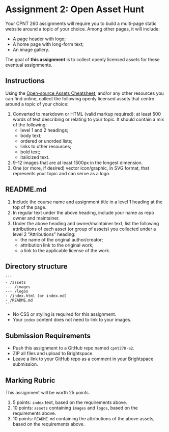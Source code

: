 # Assignment 2: Open Asset Hunt
Your CPNT 260 assignments will require you to build a multi-page static website around a topic of your choice. Among other pages, it will include:

- A page header with logo;
- A home page with long-form text; 
- An image gallery.

The goal of **this assignment** is to collect openly licensed assets for these eventual assignments.

## Instructions 
Using the [Open-source Assets Cheatsheet](https://sait-wbdv.github.io/winter-2021/cheatsheets/copyright/open-assets), and/or any other resources you can find online, collect the following openly licensed assets that centre around a topic of your choice:

1. Converted to markdown or HTML (valid markup required): at least 500 words of text describing or relating to your topic. It should contain a mix of the following:
    - level 1 and 2 headings;
    - body text;
    - ordered or unorded lists;
    - links to other resources;
    - bold text;
    - italicized text.
2. 9-12 images that are at least 1500px in the longest dimension.
3. One (or more, if desired) vector icon/graphic, in SVG format, that represents your topic and can serve as a logo.

## README.md
1. Include the course name and assignment title in a level 1 heading at the top of the page.
2. In regular text under the above heading, include your name as repo owner and maintainer.
3. Under the above heading and owner/maintainer text, list the following attributions of each asset (or group of assets) you collected under a level 2 "Attributions" heading:
    - the name of the original author/creator;
    - attribution link to the original work;
    - a link to the applicable license of the work.

## Directory structure

    ```
    - /assets
    --- /images
    --- /logos
    - /index.html (or index.md)
    - /README.md
    ```

- No CSS or styling is required for this assignment.
- Your `index` content does not need to link to your images.

## Submission Requirements
- Push this assignment to a GitHub repo named `cpnt270-a2`.
- ZIP all files and upload to Brightspace. 
- Leave a link to your GitHub repo as a comment in your Brightspace submission.

## Marking Rubric
This assignment will be worth 25 points.
1. 5 points: `index` text, based on the requirements above.
2. 10 points: `assets` containing `images` and `logos`, based on the requirements above.
3. 10 points: `README.md` containing the attributions of the above assets, based on the requirements above.